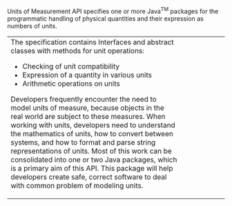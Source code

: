 Units of Measurement API specifies one or more Java<sup>TM</sup> packages for the programmatic handling of physical quantities and their expression as numbers of units.

<table>
<tr>
<td width='80%' align='left' valign='top'>
The specification contains Interfaces and abstract classes with methods for unit operations:<br>
<ul><li>Checking of unit compatibility<br>
</li><li>Expression of a quantity in various units<br>
</li><li>Arithmetic operations on units</li></ul>

Developers frequently encounter the need to model units of measure, because objects in the real world are subject to these measures. When working with units, developers need to understand the mathematics of units, how to convert between systems, and how to format and parse string representations of units. Most of this work can be consolidated into one or two Java packages, which is a primary aim of this API. This package will help developers create safe, correct software to deal with common problem of modeling units.<br>
</td>
<td align='right'>
</td>
</tr>
</table>